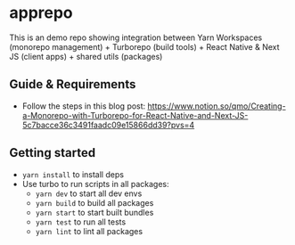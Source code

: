 # apprepo

This is an demo repo showing integration between Yarn Workspaces (monorepo management) + Turborepo (build tools) + React Native & Next JS (client apps) + shared utils (packages)

## Guide & Requirements
- Follow the steps in this blog post: https://www.notion.so/qmo/Creating-a-Monorepo-with-Turborepo-for-React-Native-and-Next-JS-5c7bacce36c3491faadc09e15866dd39?pvs=4

## Getting started
- `yarn install` to install deps
- Use turbo to run scripts in all packages:
  - `yarn dev` to start all dev envs
  - `yarn build` to build all packages
  - `yarn start` to start built bundles
  - `yarn test` to run all tests
  - `yarn lint` to lint all packages
